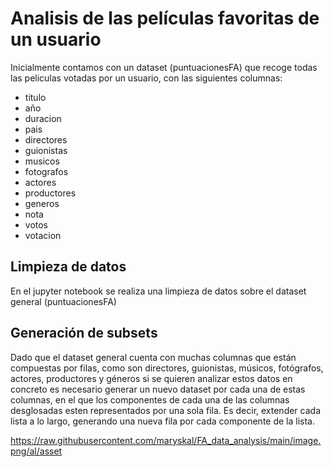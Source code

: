 # Analisis de las películas favoritas de un usuario
Inicialmente contamos con un dataset (puntuacionesFA) que recoge todas las peliculas votadas por un usuario, con las siguientes columnas:

- titulo
- año          
- duracion       
- pais           
- directores     
- guionistas     
- musicos        
- fotografos     
- actores        
- productores    
- generos        
- nota           
- votos          
- votacion 

## Limpieza de datos
En el jupyter notebook se realiza una limpieza de datos sobre el dataset general (puntuacionesFA)

## Generación de subsets
Dado que el dataset general cuenta con muchas columnas que están compuestas por filas, como son directores, guionistas, músicos, fotógrafos, actores, productores y géneros 
si se quieren analizar estos datos en concreto es necesario generar un nuevo dataset por cada una de estas columnas, en el que los componentes de cada una de las columnas 
desglosadas esten representados por una sola fila. Es decir, extender cada lista a lo largo, generando una nueva fila por cada componente de la lista.

https://raw.githubusercontent.com/maryskal/FA_data_analysis/main/image.png/al/asset

